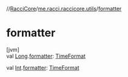 //[RacciCore](../../index.md)/[me.racci.raccicore.utils](index.md)/[formatter](formatter.md)

# formatter

[jvm]\
val [Long](https://kotlinlang.org/api/latest/jvm/stdlib/kotlin/-long/index.html).[formatter](formatter.md): [TimeFormat](-time-format/index.md)

val [Int](https://kotlinlang.org/api/latest/jvm/stdlib/kotlin/-int/index.html).[formatter](formatter.md): [TimeFormat](-time-format/index.md)
